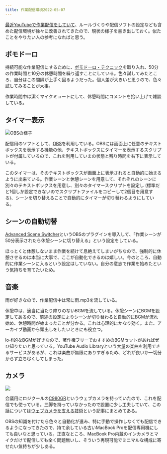 ```yaml
---
title: 作業配信環境2022-05-07
---
```

[最近YouTubeで作業配信をしていて](https://www.youtube.com/channel/UC5s-KpSDGzxWPWNv94PnJHw)、ルールづくりや配信ソフトの設定なども含めた配信環境が徐々に改善されてきたので、現状の様子を書き出しておく。似たことをやりたい人の参考になればと思う。

ポモドーロ
-----

持続可能な作業配信にするために、[ポモドーロ・テクニック](https://ja.wikipedia.org/wiki/%E3%83%9D%E3%83%A2%E3%83%89%E3%83%BC%E3%83%AD%E3%83%BB%E3%83%86%E3%82%AF%E3%83%8B%E3%83%83%E3%82%AF)を取り入れ、50分の作業時間と10分の休憩時間を繰り返すことにしている。色々試してみたところ、自分はこの間隔が上手く回るようだった。個人差が大きいと思うので、色々試してみることが大事。

作業時間中は潔くマイクミュートにして、休憩時間にコメントを拾い上げて雑談している。

タイマー表示
------

![](https://lh3.googleusercontent.com/docs/ADP-6oFn4X2ILSKc-6zLH_PHDTmGU00hPlNaPEWN0n3ev6345azlzzCdJT57_xp9osvtwFPR5M8cW1Cm4lbBf_nv3yuZlO9FmQjWmHVMc8Hc3COXUZ9vVLx5ZXNCSSKoScOq9q-3raWhnS51PZeTl_kJp4quC5roGOlrE8zINq9TNOqTl0YCei65AsZdVp804RURFL_8HbbuZ0e-mrLNZXiyxNdMh-XVvDz6I4PxCGP-mafxrEmDNgxllRoLijDMb-usAS9r8M0iEz9n2GoDDCEJsS0Re8kxFrYQQ03qrCAZVutcOEorp6gSKoW6rtLXaA4gOjNwQKF0ahgcFiSJvGWOZqOc8mw_8qyc39p5i4wbFFMGHKACV_xqBKeyCAhQCBlbq8OeqEAM8v0Hyr_SmlsJB-MHYt1DpnWPCp8LYHtaaTn4lEcRd-lHLFX3sWmNK4Ys_hr4IqxhZivlGNrUNaTTyEzUEkZxwWFy1Tv_QDysTKqnKk0114Nc_9niIt6Tqc1HT_9iJPZnH-tqVkjF2GkbEfcHXam7f7f7sXAK2f5qAQNhwBNHF-11fqcdE2ZM_nkDzCuyRUci0b7vMjyT1A9_Qjq6XSncQ8DbbKr_6JpDxiqJFdBFMf7BNF6RiH1UO0QzTk9bvLAYjZtxfC0Jqk0FyEitiVa14POROYdTcvjB9EaPuZ2tv13StRfoDv5fbyn-wscp8T78y5EDPFkGbcQMmOTB_8bw1Vm3ee5scd252QDDh271fvPpE-bCi-yh2ic2Q14VRUA4pWJgOX74C7eI90gDDGv4QF-xW52-QQaomhjihMXpXKaVuf1yVEZVuGsymlyTBGqe-MuIVp8spKE0zSGxN_-0aO9x_yq0_lCY9Z0Jm-akjEaKCIdzx3xYP90Nqui3mUYsENVXOFXUx9DdAN-91XYV6GWPhjdLpAkZ4zFCOyqnT959EeRDBKrnrEe8j90htmW3Dq5KCsdnEwzE3A__Kcy0hz738-u9RPluDxbXjibBVDXqcfs5CSk0uwuyrMt5H-mN2Vk9pcy9-kEos_YWhjX-BjnyFzEOYEDAYYJCY3JwVVFZ0flPnN2kqYJ7WtfrZwdFBIJjWoa7aQx3o0p4tV8cNN50WdUdcpZv7vgUXzHgrXQFV8pRwOUm7-crhlPWnnDjwrUhrNxARaBbvqrtlxyxNaYCMaHMUqP8Hp_Hv_9hrYhJOF7OFfZO53XP6dhfeDKCVDatxCDDJqMq4Jhp68UDMSf_xViL8XJvU6trLg8c "OBSの様子")

配信用のソフトとして、[OBS](https://obsproject.com/)を利用している。OBSには画面上に任意のテキストボックスを表示する機能の他、テキストボックスにタイマーを表示するスクリプトが付属しているので、これを利用していまの状態と残り時間を右下に表示している。

このタイマーは、そのテキストボックスが画面上に表示されると自動的に始まるように出来ている。作業シーンと休憩シーンを用意して、それぞれのシーンに別々のテキストボックスを用意し、別々のタイマースクリプトを設定し (標準だと1個しか設定できないのでスクリプトファイルをコピーして2個目を用意する)、シーンを切り替えることで自動的にタイマーが切り替わるようにしている。

シーンの自動切替
--------

[Advanced Scene Switcher](https://obsproject.com/forum/resources/advanced-scene-switcher.395/)というOBSのプラグインを導入して、「作業シーンが50分表示されたら休憩シーンに切り替える」という設定をしている。

ほっとくと休憩しないまま作業を続けて息絶えてしまいがちなので、強制的に休憩させるのは本当に大事で、ここが自動化できるのは嬉しい。今のところ、自動的に作業シーンに入るという設定はしていない。自分の意志で作業を始めたという気持ちを育てたいため。

音楽
--

雨が好きなので、作業配信中は常に雨.mp3を流している。

休憩中は、適当に当たり障りのないBGMを流している。休憩シーンにBGMを設定してあるので、前述の設定によりシーンが切り替わると自動的にBGMが流れ始め、休憩時間が始まったことが分かる。これは心理的にかなり効く。また、アーカイブ動画から頭出しをしたいときにも役立つ。

lo-fi的なBGMが好きなので、著作権フリーでおすすめのBGMセットがあればぜひ知りたいと思っている。YouTube Audio Libraryという大量の楽曲を利用できるサービスがあるが、これは楽曲が無限にありすぎるため、どれが良いか一切分からず立ち尽くしてしまった。

カメラ
---

![](https://lh3.googleusercontent.com/docs/ADP-6oHXqQuaPgJ33pCsdeKEjbMgrQl-cXmzvXHsyDm9l3nYXz2fp-adeQPwf_CekERqznLua9Ap6leGjfF6Jpny3WBYOvqMK8RW3QTG_cA4eq6ONeBEdfGsEFXFShVKUy4rn9JJ3Ti8RVFW5SgZNvxlfQs-3_wB9jZnpX3gi3u9TgHSHTQUyEzrE5DPm4n0PrwJSyF0fCQQ4V1XFA4nm7UegDJfkz2L0x_R2NwnnkHKCo0iHFlVSA3BVKIQTSutL4Hm26Fe0PN0F-mAQL16tW7QAIu0WcJrMyyY_GwExq5J_-v9aplK5XhZLEHZo7iPKGC1dhL6yP51AQlJNoEpBek6pexXHFkAcZqeJdRiGu0Tz3CMWLojZGJyBYr9i5gQJSdSGhImdNSSbGZv2tUIB1KJqCbJ9jqBncKI6zZS-qBNcephfEGtF-3Uo_IBgCmWEqvKtIq9dvHo9XkL7Na4PmO1EGWP8HZuIsSQ_6nYi1foavJtH88MbOoM6FLWHQyMWA-yVXrZ5dv30XmuaS2vzET2edz6Qt0fnslpswEHUX-yaTPgXWzuxFzBnAKDWY1i83Hbczke1bvmNbmAxHKXhVGrtqO1kjlxq9-je3sQKvlmMKJsRAq1tJJBVidHA9USm6_BpiDfSGAHCEUYMM-9CwTdLRGQ5D-L79n1CeouMl1Lw_s_oz832j9tzrc-hiwomqIk2IygA8X-k9sgqwPjjVUrk1tGiubFODj-aAPVZ0lq36JS7XryeGrZL_9CBO9FEvmbfmxHs7kb9rCplDKF7RahhSHsgl95vtWDEeejVY6DTsdYwEVtPgM8c0jAAZtd82fdPzraXUzixFdEF31ucHt3Pqg_27iJgKmWG_bcD4ichj0M_7oB0BQFFBsujOq7lIUoj4J5gL8je-_PyCRLEEKwld44N3S1Z_klpS1sgUfmMOzrJb0Kg-m1xtHBYcTyCAsUKu-694b4BNznl12vFVQAUWtnOLfqz3sZubxb3sQVR1fSViqlWlEEuz_NnAZxWcmAaF4_pcn_9BrDPY5IGW0sh3Njpz-uiPGlKY1PLhStCAEx3LlPEKKGp350nq6tU2N8M0A0uTO1Po723zYOZaNd9rqBUWhrfl1IRAeh88SHarHJmgyW3SZXRW3snB6UKo9O65JILBdsL27BRShX1e2kf6pQRbhE5hj97ZxVHrTcpJPBjD07OUGlLHSusSoF30PNfAf8au75v7s1Uq7SY0Ow4QqSC5Uyr6XrGsY_TRwKv-dt9cux)

会議用にロジクールの[C980GR](https://www.amazon.co.jp/dp/B086R71LGW)というウェブカメラを持っていたので、これを配信でも使っている。三脚を持っていなかったので設置に少し工夫していて、この話については[ウェブカメラを支える技術](https://r7kamura.com/articles/2022-05-04-super-crab-clamp)という記事にまとめてある。

OBSの知識を付けたら色々と自動化が進み、特に手動で操作しなくても配信できるようになってきたので、持て余している古いMacBook Proを配信専用機にしても良いなと思っている。正直なところ、MacBook Pro内蔵のインカメラとマイクだけで配信しても全く問題無いし、そういう再現可能でミニマルな構成に寄せたい気持ちが少しある。
